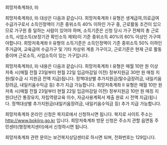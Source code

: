 희망저축계좌(Ⅰ, Ⅱ)

희망저축계좌(Ⅰ, Ⅱ) 대상은 다음과 같습니다.
희망저축계좌 I 유형은 생계급여,의료급여 수급가구로서 소득인정액이 기준 중위소득 40% 이하인 가구 중, 근로활동 조건이 있으므로 가구원 중 일하는 사람이 있어야 하며, 소득기준은 신청 당시 가구 전체의 총 근로소득, 사업소득(보장기관 확인소득 제외)이 기준 중위소득 40%의  60% 이상인 가구여야합니다.
희망저축계좌 Ⅱ 유형의 소득기준은 소득인정액이 기준 중위소득 50% 이하인 주거급여, 교육급여 수급가구 및 기타 차상위 계층 가구이고, 근로기준은 현재 근로 활동 중이며 근로소득, 사업소득이 있는 가구입니다.

희망저축계좌(Ⅰ, Ⅱ) 내용은 다음과 같습니다.
희망저축계좌 I 유형은 매월 10만 원 이상 저축 시(매월 전월 23일부터 현월 22일 입금마감일 이전) 정부지원금 30만 원 매칭 지원(탈수급 시 지원금 전액 지급)됩니다. 정책대상별 추가지원금(탈수급장려금, 내일키움장려금, 내일키움수익금 등) 추가 지급 가능합니다.
희망저축계좌 Ⅱ 유형은 매월 10만 원 저축 시(매월 전월 23일부터 현월 22일 입금마감일 이전) 정부지원금 10만 원 매칭 지원(3년간 통장유지, 자립역량교육 이수, 자금사용계획서 제출 완료 시 전액 지급)됩니다. 정책대상별 추가지원금(내일키움장려금, 내일키움수익금 등) 추가 지급 가능합니다.

희망저축계좌 온라인 신청은 복지로에서 신청하시면 됩니다. 복지로 사이트 주소는 http://www.bokjiro.go.kr 입니다.
희망저축계좌 방문 신청은 주소지 관할 읍면동 주민센터(행정복지센터)에서 신청하시면 됩니다.

희망저축계좌 관련 문의는 보건복지상담센터로 하시면 되며, 전화번호는 129입니다.